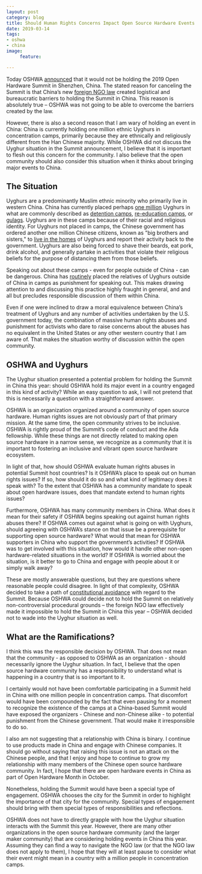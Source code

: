 ```yaml
---
layout: post
category: blog
title: Should Human Rights Concerns Impact Open Source Hardware Events in China?
date: 2019-03-14
tags:
- oshwa
- china
image:
     feature:

---
```


Today OSHWA [announced](https://www.oshwa.org/?p=4628) that it would not be holding the 2019 Open Hardware Summit in Shenzhen, China. The stated reason for canceling the Summit is that China’s new [foreign NGO law](http://www.chinafile.com/ngo/laws-regulations/law-of-peoples-republic-of-china-administration-of-activities-of-overseas) created logistical and bureaucratic barriers to holding the Summit in China. This reason is absolutely true – OSHWA was not going to be able to overcome the barriers created by the law.

However, there is also a second reason that I am wary of holding an event in China: China is currently holding one million ethnic Uyghurs in concentration camps, primarily because they are ethnically and religiously different from the Han Chinese majority. While OSHWA did not discuss the Uyghur situation in the Summit announcement, I believe that it is important to flesh out this concern for the community. I also believe that the open community should also consider this situation when it thinks about bringing major events to China.

## The Situation

Uyghurs are a predominantly Muslim ethnic minority who primarily live in western China.  China has currently placed perhaps [one million](http://www.chinafile.com/reporting-opinion/features/where-did-one-million-figure-detentions-xinjiangs-camps-come) Uyghurs in what are commonly described as [detention camps](https://www.nytimes.com/2018/12/16/world/asia/xinjiang-china-forced-labor-camps-uighurs.html), [re-education camps](https://www.cnn.com/2019/01/18/asia/uyghur-china-detention-center-intl/index.html), or [gulags](https://www.reuters.com/investigates/special-report/muslims-camps-china/). Uyghurs are in these camps because of their racial and religious identity.  For Uyghurs not placed in camps, the Chinese government has ordered another one million Chinese citizens, known as "big brothers and sisters," to [live in the homes](http://www.chinafile.com/reporting-opinion/postcard/million-citizens-occupy-uighur-homes-xinjiang) of Uyghurs and report their activity back to the government.  Uyghurs are also being forced to shave their beards, eat pork, drink alcohol, and generally partake in activities that violate their religious beliefs for the purpose of distancing them from those beliefs.

Speaking out about these camps - even for people outside of China - can be dangerous.  China has [routinely](https://www.cbc.ca/radio/asithappens/as-it-happens-monday-edition-1.4868610/they-disappeared-uighur-activist-fears-her-family-was-sent-to-a-chinese-re-education-camp-1.4872794) placed the relatives of Uyghurs outside of China in camps as punishment for speaking out.  This makes drawing attention to and discussing this practice highly fraught in general, and and all but precludes responsible discussion of them within China.

Even if one were inclined to draw a moral equivalence between China’s treatment of Uyghurs and any number of activities undertaken by the U.S. government today, the combination of massive human rights abuses and punishment for activists who dare to raise concerns about the abuses has no equivalent in the United States or any other western country that I am aware of.  That makes the situation worthy of discussion within the open community.

## OSHWA and Uyghurs

The Uyghur situation presented a potential problem for holding the Summit in China this year: should OSHWA hold its major event in a country engaged in this kind of activity? While an easy question to ask, I will not pretend that this is necessarily a question with a straightforward answer.

OSHWA is an organization organized around a community of open source hardware. Human rights issues are not obviously part of that primary mission.  At the same time, the open community strives to be inclusive.  OSHWA is rightly proud of the Summit’s code of conduct and the Ada fellowship.  While these things are not directly related to making open source hardware in a narrow sense, we recognize as a community that it is important to fostering an inclusive and vibrant open source hardware ecosystem.

In light of that, how should OSHWA evaluate human rights abuses in potential Summit host countries? Is it OSHWA’s place to speak out on human rights issues? If so, how should it do so and what kind of legitimacy does it speak with?  To the extent that OSHWA has a community mandate to speak about open hardware issues, does that mandate extend to human rights issues?

Furthermore, OSHWA has many community members in China. What does it mean for their safety if OSHWA begins speaking out against human rights abuses there? If OSHWA comes out against what is going on with Uyghurs, should agreeing with OSHWA’s stance on that issue be a prerequisite for supporting open source hardware? What would that mean for OSHWA supporters in China who support the government’s activities?  If OSHWA was to get involved with this situation, how would it handle other non-open hardware-related situations in the world? If OSHWA is worried about the situation, is it better to go to China and engage with people about it or simply walk away?

These are mostly answerable questions, but they are questions where reasonable people could disagree. In light of that complexity, OSHWA decided to take a path of [constitutional avoidance](https://en.wikipedia.org/wiki/Constitutional_avoidance) with regard to the Summit. Because OSHWA could decide not to hold the Summit on relatively non-controversial procedural grounds – the foreign NGO law effectively made it impossible to hold the Summit in China this year – OSHWA decided not to wade into the Uyghur situation as well.

## What are the Ramifications?

I think this was the responsible decision by OSHWA.  That does not mean that the community - as opposed to OSHWA as an organization - should necessarily ignore the Uyghur situation. In fact, I believe that the open source hardware community has a responsibility to understand what is happening in a country that is so important to it.

I certainly would not have been comfortable participating in a Summit held in China with one million people in concentration camps.  That discomfort would have been compounded by the fact that even pausing for a moment to recognize the existence of the camps at a China-based Summit would have exposed the organizers - Chinese and non-Chinese alike - to potential punishment from the Chinese government.  That would make it irresponsible to do so.

I also am not suggesting that a relationship with China is binary.  I continue to use products made in China and engage with Chinese companies. It should go without saying that raising this issue is not an attack on the Chinese people, and that I enjoy and hope to continue to grow my relationship with many members of the Chinese open source hardware community.  In fact, I hope that there are open hardware events in China as part of Open Hardware Month in October.

Nonetheless, holding the Summit would have been a special type of engagement.  OSHWA chooses the city for the Summit in order to highlight the importance of that city for the community.  Special types of engagement should bring with them special types of responsibilities and reflections.

OSHWA does not have to directly grapple with how the Uyghur situation interacts with the Summit this year.  However, there are many other organizations in the open source hardware community (and the larger maker community) that are considering holding events in China this year.  Assuming they can find a way to navigate the NGO law (or that the NGO law does not apply to them), I hope that they will at least pause to consider what their event might mean in a country with a million people in concentration camps.
